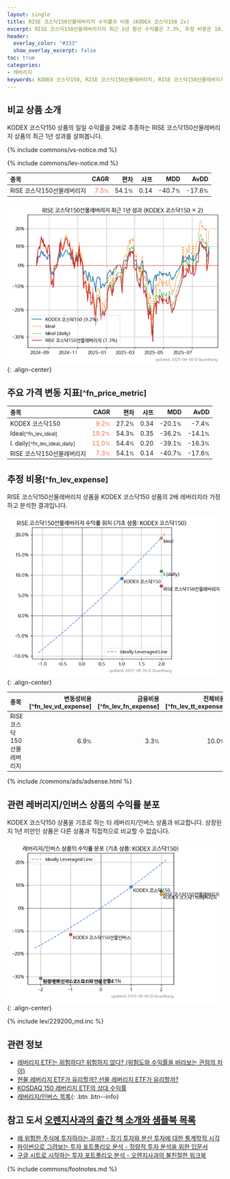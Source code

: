 ```yaml
---
layout: single
title: RISE 코스닥150선물레버리지 수익률과 비용 (KODEX 코스닥150 2x)
excerpt: RISE 코스닥150선물레버리지의 최근 1년 환산 수익률은 7.3%, 추정 비용은 10.0%입니다.
header:
  overlay_color: "#333"
  show_overlay_excerpt: false
toc: true
categories:
- 레버리지
keywords: KODEX 코스닥150, RISE 코스닥150선물레버리지, RISE 코스닥150선물레버리지 KODEX 코스닥150 비교, 278240, 229200, 278240 278240 비교
---
```


## 비교 상품 소개


KODEX 코스닥150 상품의 일일 수익률을 2배로 추종하는 RISE 코스닥150선물레버리지 상품의 최근 1년 성과를 살펴봅니다.





{% include commons/vs-notice.md %}

{% include commons/lev-notice.md %}

| **종목** | **CAGR** | **편차** | **샤프** | **MDD** | **AvDD** |
| :------------ | ------: | -----------: | -------: | ------: | -------: |
| RISE 코스닥150선물레버리지 | <span style="color: tomato">7.3<small>%</small></span> | 54.1<small>%</small> | 0.14 | -40.7<small>%</small> | -17.6<small>%</small> |

<!-- more -->


![RISE 코스닥150선물레버리지](/lev/images/278240.png){: .align-center}


## 주요 가격 변동 지표<small>[^fn_price_metric]</small>


| **종목** | **CAGR** | **편차** | **샤프** | **MDD** | **AvDD** |
| :------------ | ------: | -----------: | -------: | ------: | -------: |
| KODEX 코스닥150 | <span style="color: tomato">9.2<small>%</small></span> | 27.2<small>%</small> | 0.34 | -20.1<small>%</small> | -7.4<small>%</small> |
| Ideal<small>[^fn_lev_ideal]</small> | <span style="color: tomato">19.2<small>%</small></span> | 54.3<small>%</small> | 0.35 | -36.2<small>%</small> | -14.1<small>%</small> |
| I. daily<small>[^fn_lev_ideal_daily]</small> | <span style="color: tomato">11.0<small>%</small></span> | 54.4<small>%</small> | 0.20 | -39.1<small>%</small> | -16.3<small>%</small> |
| RISE 코스닥150선물레버리지 | <span style="color: tomato">7.3<small>%</small></span> | 54.1<small>%</small> | 0.14 | -40.7<small>%</small> | -17.6<small>%</small> |


## 추정 비용<small>[^fn_lev_expense]</small><a id="expense"></a>

RISE 코스닥150선물레버리지 상품을 KODEX 코스닥150 상품의 2배 레버리지라 가정하고 분석한 결과입니다.

![RISE 코스닥150선물레버리지](/lev/images/278240_ideal.png){: .align-center}

| **종목** | **변동성비용**[^fn_lev_vd_expense] | **금융비용**[^fn_lev_fn_expense] | **전체비용**[^fn_lev_tt_expense] |
| :------------ | ------: | -----------: | -------: |
| RISE 코스닥150선물레버리지 | 6.9<small>%</small> | 3.3<small>%</small> | 10.0<small>%</small> |

{% include /commons/ads/adsense.html %}



## 관련 레버리지/인버스 상품의 수익률 분포

KODEX 코스닥150 상품을 기초로 하는 타 레버리지/인버스 상품과 비교합니다. 상장된지 1년 미만인 상품은 다른 상품과 직접적으로 비교할 수 없습니다.

![KODEX 코스닥150](/lev/images/229200_ideal.png){: .align-center}

{% include lev/229200_md.inc %}


## 관련 정보

- [레버리지 ETF는 위험하다? 위험하지 않다? (위험도와 수익률을 바라보는 관점의 차이)](https://kongdori.tistory.com/182)
- [현물 레버리지 ETF가 유리할까? 선물 레버리지 ETF가 유리할까?](https://kongdori.tistory.com/149)
- [KOSDAQ 150 레버리지 ETF의 상대 수익률](https://kongdori.tistory.com/48)
- [레버리지/인버스 목록](/lev/){: .btn .btn--info}


## 참고 도서 [오렌지사과의 출간 책 소개와 샘플북 목록](https://kongdori.tistory.com/691)

- [왜 위험한 주식에 투자하라는 걸까? - 장기 투자와 분산 투자에 대한 통계학적 시각](https://kongdori.tistory.com/421)
- [파이썬으로 그려보는 투자 포트폴리오 분석  - 정량적 투자 분석을 위한 입문서](https://kongdori.tistory.com/643)
- [구글 시트로 시작하는 투자 포트폴리오 분석 - 오렌지사과의 불친절한 워크북](https://kongdori.tistory.com/449)

{% include commons/footnotes.md %}